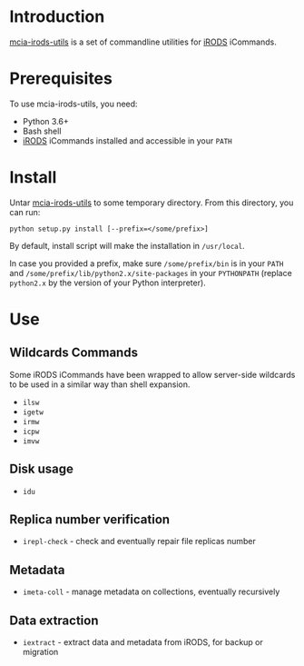 # Introduction

[mcia-irods-utils](https://github.com/mesocentre-mcia/mcia-irods-utils) is a set of commandline utilities for [iRODS](http://www.irods.org) iCommands.

# Prerequisites

To use mcia-irods-utils, you need:
* Python 3.6+
* Bash shell
* [iRODS](http://www.irods.org) iCommands installed and accessible in your `PATH`

# Install

Untar [mcia-irods-utils](https://github.com/mesocentre-mcia/mcia-irods-utils) to some temporary directory. From this directory, you can run:

```
python setup.py install [--prefix=</some/prefix>]
```

By default, install script will make the installation in `/usr/local`.

In case you provided a prefix, make sure `/some/prefix/bin` is in your `PATH` and `/some/prefix/lib/python2.x/site-packages` in your `PYTHONPATH` (replace `python2.x` by the version of your Python interpreter).

# Use

## Wildcards Commands

Some iRODS iCommands have been wrapped to allow server-side wildcards to be used in a similar way than shell expansion.

* `ilsw`
* `igetw`
* `irmw`
* `icpw`
* `imvw`

## Disk usage

* `idu`

## Replica number verification

* `irepl-check` - check and eventually repair file replicas number

## Metadata

* `imeta-coll` - manage metadata on collections, eventually recursively

## Data extraction

* `iextract` - extract data and metadata from iRODS, for backup or migration
